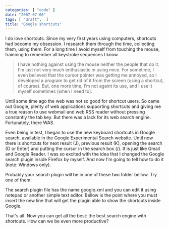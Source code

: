 ```yaml
---
categories: [ "code" ]
date: "2007-07-06"
tags: [ "draft",  ]
title: "Google shortcuts"
---
```

I do love shortcuts. Since my very first years using computers, shortcuts had become my obsession. I research them through the time, collecting them, using them. For a long time I avoid myself from touching the mouse, trainning to remember all keystroke sequences I know.

> I have nothing against using the mouse neither the people that do it. I'm just not very much enthusiastic in using mice. For sometime, I even believed that the cursor pointer was getting me annoyed, so I developed a program to get rid of it from the screen (using a shortcut, of course). But, one more time, I'm not againt its use, and I use it myself sometimes (when I need to).

Until some time ago the web was not so good for shortcut users. So came out Google, plenty of web applications supporting shortcuts and giving me a true reason to use webmail and web RSS reader without pressing constantly the tab key. But there was a lack for its web search engine. Fortunately, there WAS.

Even being in test, I began to use the new keyboard shortcuts in Google search, available in the Google Experimental Search website. Until now there is shortcuts for next result (J), previous result (K), opening the search (O or Enter) and putting the cursor in the search box (/). It is just like Gmail and Google Reader. I was so excited with the idea that I changed the Google search plugin inside Firefox by myself. And now I'm going to tell how to do it (note: Windows only).

Probably your search plugin will be in one of these two folder bellow. Try one of them:


The search plugin file has the name google.xml and you can edit it using notepad or another simple text editor. Bellow is the point where you must insert the new line that will get the plugin able to show the shortcuts inside Google.


That's all. Now you can get all the best: the best search engine with shortcuts. How can we be even more productive?
